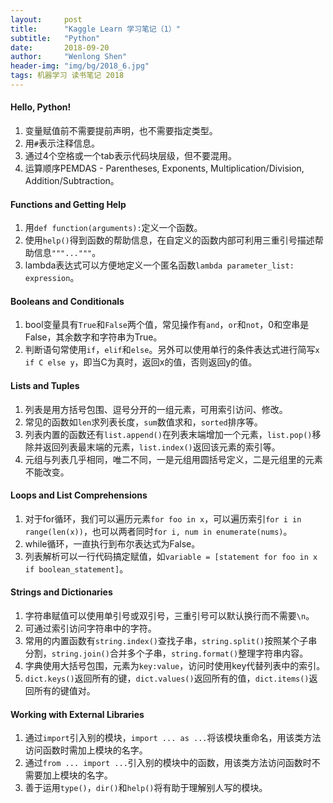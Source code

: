 ```yaml
---
layout:     post
title:      "Kaggle Learn 学习笔记（1）"
subtitle:   "Python"
date:       2018-09-20
author:     "Wenlong Shen"
header-img: "img/bg/2018_6.jpg"
tags: 机器学习 读书笔记 2018
---
```


<script type="text/javascript" src="http://cdn.mathjax.org/mathjax/latest/MathJax.js?config=default"></script>

#### Hello, Python!

1. 变量赋值前不需要提前声明，也不需要指定类型。  
2. 用`#`表示注释信息。  
3. 通过4个空格或一个tab表示代码块层级，但不要混用。  
4. 运算顺序PEMDAS - Parentheses, Exponents, Multiplication/Division, Addition/Subtraction。

#### Functions and Getting Help

1. 用`def function(arguments):`定义一个函数。  
2. 使用`help()`得到函数的帮助信息，在自定义的函数内部可利用三重引号描述帮助信息`"""..."""`。  
3. lambda表达式可以方便地定义一个匿名函数`lambda parameter_list: expression`。  

#### Booleans and Conditionals

1. bool变量具有`True`和`False`两个值，常见操作有`and`，`or`和`not`，0和空串是False，其余数字和字符串为True。  
2. 判断语句常使用`if`，`elif`和`else`。另外可以使用单行的条件表达式进行简写`x if C else y`，即当C为真时，返回x的值，否则返回y的值。  

#### Lists and Tuples

1. 列表是用方括号包围、逗号分开的一组元素，可用索引访问、修改。  
2. 常见的函数如`len`求列表长度，`sum`数值求和，`sorted`排序等。  
3. 列表内置的函数还有`list.append()`在列表末端增加一个元素，`list.pop()`移除并返回列表最末端的元素，`list.index()`返回该元素的索引等。  
4. 元组与列表几乎相同，唯二不同，一是元组用圆括号定义，二是元组里的元素不能改变。  

#### Loops and List Comprehensions

1. 对于for循环，我们可以遍历元素`for foo in x`，可以遍历索引`for i in range(len(x))`，也可以两者同时`for i, num in enumerate(nums)`。  
2. while循环，一直执行到布尔表达式为False。  
3. 列表解析可以一行代码搞定赋值，如`variable = [statement for foo in x if boolean_statement]`。  

#### Strings and Dictionaries

1. 字符串赋值可以使用单引号或双引号，三重引号可以默认换行而不需要`\n`。  
2. 可通过索引访问字符串中的字符。  
3. 常用的内置函数有`string.index()`查找子串，`string.split()`按照某个子串分割，`string.join()`合并多个子串，`string.format()`整理字符串内容。  
4. 字典使用大括号包围，元素为`key:value`，访问时使用key代替列表中的索引。  
5. `dict.keys()`返回所有的键，`dict.values()`返回所有的值，`dict.items()`返回所有的键值对。  

#### Working with External Libraries

1. 通过`import`引入别的模块，`import ... as ...`将该模块重命名，用该类方法访问函数时需加上模块的名字。  
2. 通过`from ... import ...`引入别的模块中的函数，用该类方法访问函数时不需要加上模块的名字。  
3. 善于运用`type()`，`dir()`和`help()`将有助于理解别人写的模块。  
